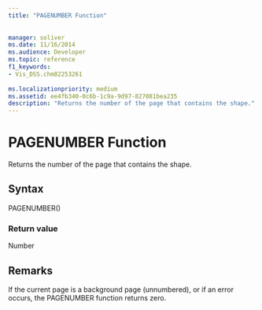 ```yaml
---
title: "PAGENUMBER Function"
 
 
manager: soliver
ms.date: 11/16/2014
ms.audience: Developer
ms.topic: reference
f1_keywords:
- Vis_DSS.chm82253261
 
ms.localizationpriority: medium
ms.assetid: ee4fb340-0c6b-1c9a-9d97-827081bea235
description: "Returns the number of the page that contains the shape."
---
```


# PAGENUMBER Function

Returns the number of the page that contains the shape. 
  
## Syntax

PAGENUMBER()
  
### Return value

Number
  
## Remarks

If the current page is a background page (unnumbered), or if an error occurs, the PAGENUMBER function returns zero.
  

